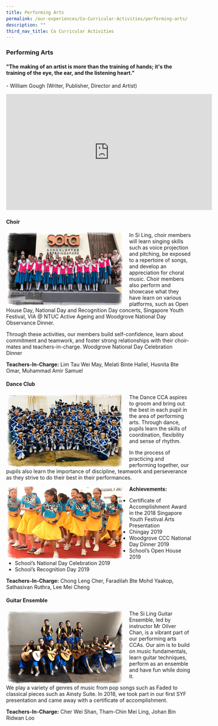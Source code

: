 ```yaml
---
title: Performing Arts
permalink: /our-experiences/Co-Curricular-Activities/performing-arts/
description: ""
third_nav_title: Co Curricular Activities
---
```

### Performing Arts

#### "The making of an artist is more than the training of hands; it's the training of the eye, the ear, and the listening heart."

\- William Gough (Writer, Publisher, Director and Artist)

<iframe width="560" height="315" src="https://www.youtube.com/embed/ST3UG2o1fgY" title="YouTube video player" frameborder="0" allow="accelerometer; autoplay; clipboard-write; encrypted-media; gyroscope; picture-in-picture" allowfullscreen></iframe>

#### Choir

<img src="/images/cca2.png" style="width:320px;height:200px;margin-right:15px;" align = "left"> 
In Si Ling, choir members will learn singing skills such as voice projection and pitching, be exposed to a repertoire of songs, and develop an appreciation for choral music. Choir members also perform and showcase what they have learn on various platforms, such as Open House Day, National Day and Recognition Day concerts, Singapore Youth Festival, VIA @ NTUC Active Ageing and Woodgrove National Day Observance Dinner. 

Through these activities, our members build self-confidence, learn about commitment and teamwork, and foster strong relationships with their choir-mates and teachers-in-charge. Woodgrove National Day Celebration Dinner 

  

**Teachers-In-Charge:** Lim Tau Wei May, Melati Binte Hallel, Husnita Bte Omar, Muhammad Amir Samuel

#### Dance Club

<img src="/images/cca3.png" style="width:320px;height:200px;margin-right:15px;" align = "left"> 

The Dance CCA aspires to groom and bring out the best in each pupil in the area of performing arts. Through dance, pupils learn the skills of coordination, flexibility and sense of rhythm.   

In the process of practicing and performing together, our pupils also learn the importance of discipline, teamwork and perseverance as they strive to do their best in their performances.

<img src="/images/cca4.png" style="width:320px;height:200px;margin-right:15px;" align = "left"> 

**Achievements:**

*   Certificate of Accomplishment Award in the 2018 Singapore Youth Festival Arts Presentation 
*   Chingay 2019
*   Woodgrove CCC National Day Dinner 2019
*   School’s Open House 2019
*   School’s National Day Celebration 2019
*   School’s Recognition Day 2019

**Teachers-In-Charge:** Chong Leng Cher, Faradilah Bte Mohd Yaakop, Sathasivan Ruthra, Lee Mei Cheng

#### Guitar Ensemble

<img src="/images/cca5.png" style="width:320px;height:200px;margin-right:15px;" align = "left">
The Si Ling Guitar Ensemble, led by instructor Mr Oilver Chan, is a vibrant part of our performing arts CCAs. Our aim is to build on music fundamentals, learn guitar techniques, perform as an ensemble and have fun while doing it. 

We play a variety of genres of music from pop songs such as Faded to classical pieces such as Ainsty Suite. In 2018, we took part in our first SYF presentation and came away with a certificate of accomplishment.

**Teachers-In-Charge:** Cher Wei Shan, Tham-Chin Mei Ling, Johan Bin Ridwan Loo